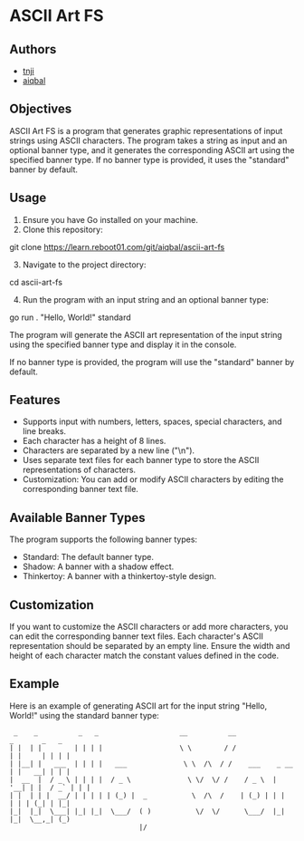 # ASCII Art FS

## Authors

- [tnji](https://learn.reboot01.com/git/tnji)
- [aiqbal](https://learn.reboot01.com/git/aiqbal)

## Objectives

ASCII Art FS is a program that generates graphic representations of input strings using ASCII characters. The program takes a string as input and an optional banner type, and it generates the corresponding ASCII art using the specified banner type. If no banner type is provided, it uses the "standard" banner by default.

## Usage

1. Ensure you have Go installed on your machine.
2. Clone this repository:

git clone https://learn.reboot01.com/git/aiqbal/ascii-art-fs


3. Navigate to the project directory:

cd ascii-art-fs

4. Run the program with an input string and an optional banner type:

go run . "Hello, World!" standard


The program will generate the ASCII art representation of the input string using the specified banner type and display it in the console.

If no banner type is provided, the program will use the "standard" banner by default.

## Features

- Supports input with numbers, letters, spaces, special characters, and line breaks.
- Each character has a height of 8 lines.
- Characters are separated by a new line ("\n").
- Uses separate text files for each banner type to store the ASCII representations of characters.
- Customization: You can add or modify ASCII characters by editing the corresponding banner text file.

## Available Banner Types

The program supports the following banner types:

- Standard: The default banner type.
- Shadow: A banner with a shadow effect.
- Thinkertoy: A banner with a thinkertoy-style design.

## Customization

If you want to customize the ASCII characters or add more characters, you can edit the corresponding banner text files. Each character's ASCII representation should be separated by an empty line. Ensure the width and height of each character match the constant values defined in the code.

## Example

Here is an example of generating ASCII art for the input string "Hello, World!" using the standard banner type:

```
 _    _          _   _                    __          __                 _       _   _  
| |  | |        | | | |                   \ \        / /                | |     | | | | 
| |__| |   ___  | | | |   ___              \ \  /\  / /    ___    _ __  | |   __| | | | 
|  __  |  / _ \ | | | |  / _ \              \ \/  \/ /    / _ \  | '__| | |  / _` | | | 
| |  | | |  __/ | | | | | (_) |  _           \  /\  /    | (_) | | |    | | | (_| | |_| 
|_|  |_|  \___| |_| |_|  \___/  ( )           \/  \/      \___/  |_|    |_|  \__,_| (_) 
                                |/                                                      

```